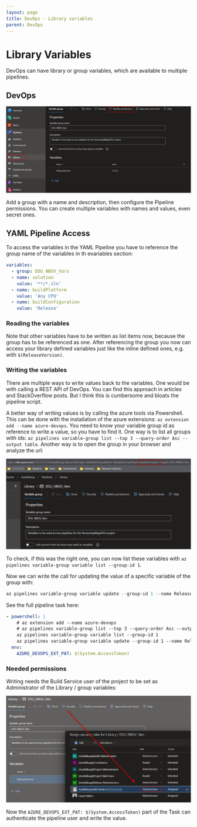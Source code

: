 ```yaml
---
layout: page
title: DevOps - Library variables
parent: DevOps
---
```


# Library Variables

DevOps can have library or group variables, which are available to multiple pipelines. 

## DevOps

[![DevOps Library Vars](/assets/images/articles/DevOps/DevOps_library_vars.png)](/assets/images/articles/DevOps/DevOps_library_vars.png)

Add a group with a name and description, then configure the Pipeline permissions. You can create multiple variables with names and values, even secret ones.


## YAML Pipeline Access

To access the variables in the YAML Pipeline you have to reference the group name of the variables in th evariables section:

```yaml
variables:
  - group: EDU_NBGV_Vars
  - name: solution
    value: '**/*.sln'
  - name: buildPlatform
    value: 'Any CPU'
  - name: buildConfiguration
    value: 'Release'
```


### Reading the variables

Note that other variables have to be written as list items now, because the group has to be referenced as one. After referencing the group you now can access your library defined variables just like the inline defined ones, e.g. with `$(ReleaseVersion)`.


### Writing the variables

There are multiple ways to write values back to the variables. One would be with calling a REST API of DevOps. You can find this approach in articles and StackOverflow posts. But I think this is cumbersome and bloats the pipeline script.

A better way of writing values is by calling the azure tools via Powershell. This can be done with the installation of the azure extensions: `az extension add --name azure-devops`. You need to know your variable group id as reference to write a value, so you have to find it. One way is to list all groups with ids: `az pipelines variable-group list --top 3 --query-order Asc --output table`. Another way is to open the group in your browser and analyze the url:

[![DevOps Library Vars Gruop Id](/assets/images/articles/DevOps/DevOps_library_vars_groupId.png)](/assets/images/articles/DevOps/DevOps_library_vars_groupId.png)

To check, if this was the right one, you can now list these variables with `az pipelines variable-group variable list --group-id 1`.

Now we can write the call for updating the value of a specific variable of the group with:

```powershell
az pipelines variable-group variable update --group-id 1 --name ReleaseVersion --value "2.3.4.5"
```

See the full pipeline task here:

```yaml
- powershell: |
    # az extension add --name azure-devops
    # az pipelines variable-group list --top 3 --query-order Asc --output table
    az pipelines variable-group variable list --group-id 1
    az pipelines variable-group variable update --group-id 1 --name ReleaseVersion --value "2.3.4.5"
  env:
    AZURE_DEVOPS_EXT_PAT: $(System.AccessToken)
```


### Needed permissions

Writing needs the Build Service user of the project to be set as Administrator of the Library / group variables:

[![DevOps Library Vars Security](/assets/images/articles/DevOps/DevOps_library_vars_security.png)](/assets/images/articles/DevOps/DevOps_library_vars_security.png)

Now the `AZURE_DEVOPS_EXT_PAT: $(System.AccessToken)` part of the Task can authenticate the pipeline user and write the value.